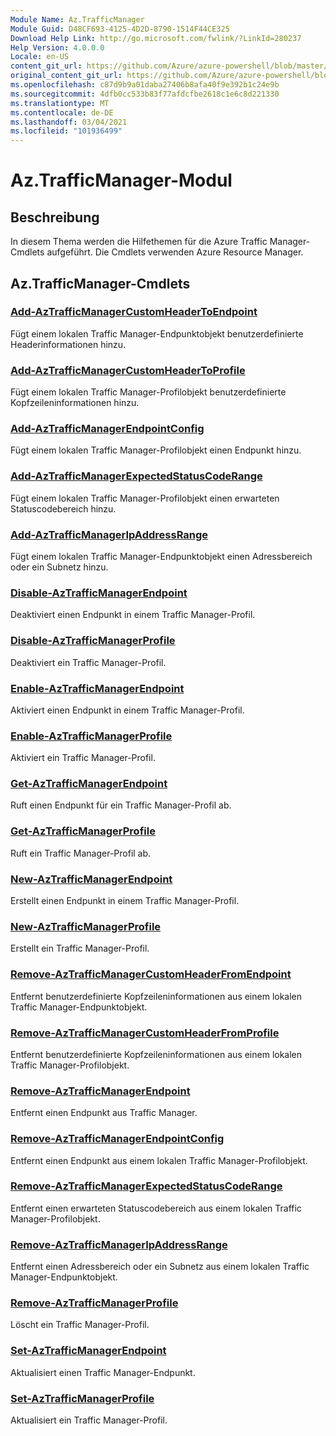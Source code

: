 ```yaml
---
Module Name: Az.TrafficManager
Module Guid: D48CF693-4125-4D2D-8790-1514F44CE325
Download Help Link: http://go.microsoft.com/fwlink/?LinkId=280237
Help Version: 4.0.0.0
Locale: en-US
content_git_url: https://github.com/Azure/azure-powershell/blob/master/src/TrafficManager/TrafficManager/help/Az.TrafficManager.md
original_content_git_url: https://github.com/Azure/azure-powershell/blob/master/src/TrafficManager/TrafficManager/help/Az.TrafficManager.md
ms.openlocfilehash: c87d9b9a01daba27406b8afa40f9e392b1c24e9b
ms.sourcegitcommit: 4dfb0cc533b83f77afdcfbe2618c1e6c8d221330
ms.translationtype: MT
ms.contentlocale: de-DE
ms.lasthandoff: 03/04/2021
ms.locfileid: "101936499"
---
```

# Az.TrafficManager-Modul
## Beschreibung
In diesem Thema werden die Hilfethemen für die Azure Traffic Manager-Cmdlets aufgeführt. Die Cmdlets verwenden Azure Resource Manager.

## Az.TrafficManager-Cmdlets
### [Add-AzTrafficManagerCustomHeaderToEndpoint](Add-AzTrafficManagerCustomHeaderToEndpoint.md)
Fügt einem lokalen Traffic Manager-Endpunktobjekt benutzerdefinierte Headerinformationen hinzu.

### [Add-AzTrafficManagerCustomHeaderToProfile](Add-AzTrafficManagerCustomHeaderToProfile.md)
Fügt einem lokalen Traffic Manager-Profilobjekt benutzerdefinierte Kopfzeileninformationen hinzu.

### [Add-AzTrafficManagerEndpointConfig](Add-AzTrafficManagerEndpointConfig.md)
Fügt einem lokalen Traffic Manager-Profilobjekt einen Endpunkt hinzu.

### [Add-AzTrafficManagerExpectedStatusCodeRange](Add-AzTrafficManagerExpectedStatusCodeRange.md)
Fügt einem lokalen Traffic Manager-Profilobjekt einen erwarteten Statuscodebereich hinzu.

### [Add-AzTrafficManagerIpAddressRange](Add-AzTrafficManagerIpAddressRange.md)
Fügt einem lokalen Traffic Manager-Endpunktobjekt einen Adressbereich oder ein Subnetz hinzu.

### [Disable-AzTrafficManagerEndpoint](Disable-AzTrafficManagerEndpoint.md)
Deaktiviert einen Endpunkt in einem Traffic Manager-Profil.

### [Disable-AzTrafficManagerProfile](Disable-AzTrafficManagerProfile.md)
Deaktiviert ein Traffic Manager-Profil.

### [Enable-AzTrafficManagerEndpoint](Enable-AzTrafficManagerEndpoint.md)
Aktiviert einen Endpunkt in einem Traffic Manager-Profil.

### [Enable-AzTrafficManagerProfile](Enable-AzTrafficManagerProfile.md)
Aktiviert ein Traffic Manager-Profil.

### [Get-AzTrafficManagerEndpoint](Get-AzTrafficManagerEndpoint.md)
Ruft einen Endpunkt für ein Traffic Manager-Profil ab.

### [Get-AzTrafficManagerProfile](Get-AzTrafficManagerProfile.md)
Ruft ein Traffic Manager-Profil ab.

### [New-AzTrafficManagerEndpoint](New-AzTrafficManagerEndpoint.md)
Erstellt einen Endpunkt in einem Traffic Manager-Profil.

### [New-AzTrafficManagerProfile](New-AzTrafficManagerProfile.md)
Erstellt ein Traffic Manager-Profil.

### [Remove-AzTrafficManagerCustomHeaderFromEndpoint](Remove-AzTrafficManagerCustomHeaderFromEndpoint.md)
Entfernt benutzerdefinierte Kopfzeileninformationen aus einem lokalen Traffic Manager-Endpunktobjekt.

### [Remove-AzTrafficManagerCustomHeaderFromProfile](Remove-AzTrafficManagerCustomHeaderFromProfile.md)
Entfernt benutzerdefinierte Kopfzeileninformationen aus einem lokalen Traffic Manager-Profilobjekt.

### [Remove-AzTrafficManagerEndpoint](Remove-AzTrafficManagerEndpoint.md)
Entfernt einen Endpunkt aus Traffic Manager.

### [Remove-AzTrafficManagerEndpointConfig](Remove-AzTrafficManagerEndpointConfig.md)
Entfernt einen Endpunkt aus einem lokalen Traffic Manager-Profilobjekt.

### [Remove-AzTrafficManagerExpectedStatusCodeRange](Remove-AzTrafficManagerExpectedStatusCodeRange.md)
Entfernt einen erwarteten Statuscodebereich aus einem lokalen Traffic Manager-Profilobjekt.

### [Remove-AzTrafficManagerIpAddressRange](Remove-AzTrafficManagerIpAddressRange.md)
Entfernt einen Adressbereich oder ein Subnetz aus einem lokalen Traffic Manager-Endpunktobjekt.

### [Remove-AzTrafficManagerProfile](Remove-AzTrafficManagerProfile.md)
Löscht ein Traffic Manager-Profil.

### [Set-AzTrafficManagerEndpoint](Set-AzTrafficManagerEndpoint.md)
Aktualisiert einen Traffic Manager-Endpunkt.

### [Set-AzTrafficManagerProfile](Set-AzTrafficManagerProfile.md)
Aktualisiert ein Traffic Manager-Profil.

